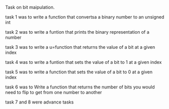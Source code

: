Task on bit maipulation.

task 1 was to write a function that convertsa a binary number to an unsigned int

task 2 was to write a funtion that prints the binary representation of a number

task 3 was to write a u=function that returns the value of a bit at a given index

task 4 was to write a funtion that sets the value of a bit to 1 at a given index

task 5 was to write a function that sets the value of a bit to 0 at a given index

task 6 was to Write a function that returns the number of bits you would need to flip to get from one number to another

task 7 and 8 were advance tasks
